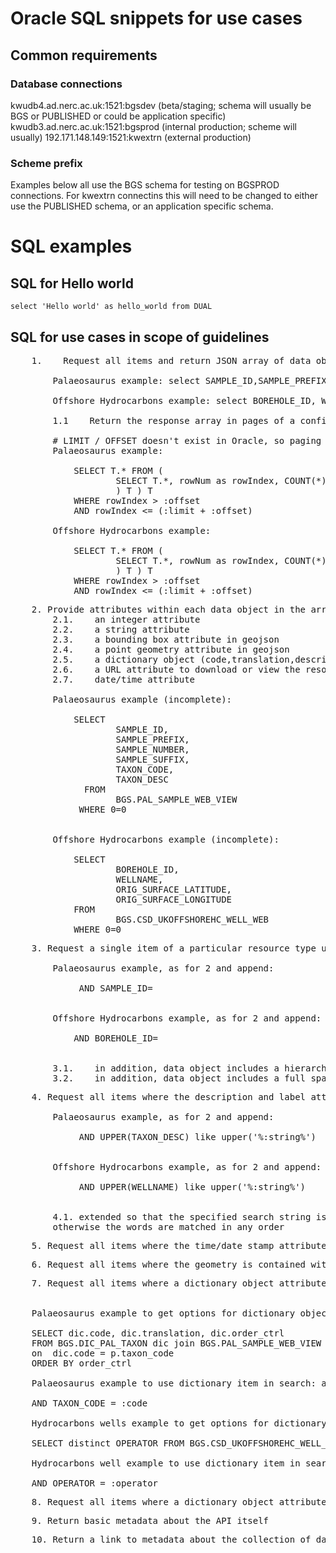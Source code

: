 # Oracle SQL snippets for use cases

## Common requirements

### Database connections  

kwudb4.ad.nerc.ac.uk:1521:bgsdev  (beta/staging; schema will usually be BGS or PUBLISHED or could be application specific)
kwudb3.ad.nerc.ac.uk:1521:bgsprod  (internal production; scheme will usually)
192.171.148.149:1521:kwextrn    (external production)

### Scheme prefix
Examples below all use the BGS schema for testing on BGSPROD connections.
For kwextrn connectins this will need to be changed to either use the PUBLISHED schema, or an application specific schema.

# SQL examples

## SQL for Hello world

`select 'Hello world' as hello_world from DUAL`

## SQL for use cases in scope of guidelines

<pre id="use-case-1">
    1.    Request all items and return JSON array of data objects.
	
        Palaeosaurus example: select SAMPLE_ID,SAMPLE_PREFIX,SAMPLE_NUMBER,SAMPLE_SUFFIX FROM BGS.PAL_SAMPLE_WEB_VIEW
		
        Offshore Hydrocarbons example: select BOREHOLE_ID, WELLNAME from BGS.CSD_UKOFFSHOREHC_WELL_WEB       
		
		1.1    Return the response array in pages of a configurable size with suitable paging links
		
		# LIMIT / OFFSET doesn't exist in Oracle, so paging is achieved by wrapping query within another and selecting rows from output.
		Palaeosaurus example: 
		
			SELECT T.* FROM (
					SELECT T.*, rowNum as rowIndex, COUNT(*) OVER() as rowCount FROM (select SAMPLE_ID,SAMPLE_PREFIX,SAMPLE_NUMBER,SAMPLE_SUFFIX FROM BGS.PAL_SAMPLE_WEB_VIEW
					) T ) T
			WHERE rowIndex > :offset
			AND rowIndex <= (:limit + :offset)

		Offshore Hydrocarbons example: 
		
			SELECT T.* FROM (
					SELECT T.*, rowNum as rowIndex, COUNT(*) OVER() as rowCount FROM (select BOREHOLE_ID, WELLNAME from BGS.CSD_UKOFFSHOREHC_WELL_WEB
					) T ) T
			WHERE rowIndex > :offset
			AND rowIndex <= (:limit + :offset)
</pre>

<pre id="use-case-2">
    2. Provide attributes within each data object in the array that includes
        2.1.    an integer attribute
        2.2.    a string attribute
        2.3.    a bounding box attribute in geojson 
        2.4.    a point geometry attribute in geojson
        2.5.    a dictionary object (code,translation,description)
        2.6.    a URL attribute to download or view the resource
        2.7.    date/time attribute
        
        Palaeosaurus example (incomplete): 
        
            SELECT
                    SAMPLE_ID,
                    SAMPLE_PREFIX,
                    SAMPLE_NUMBER,
                    SAMPLE_SUFFIX,
                    TAXON_CODE,
                    TAXON_DESC
              FROM
                    BGS.PAL_SAMPLE_WEB_VIEW
             WHERE 0=0
              
              
        Offshore Hydrocarbons example (incomplete): 
        
            SELECT
                    BOREHOLE_ID, 
                    WELLNAME, 
                    ORIG_SURFACE_LATITUDE, 
                    ORIG_SURFACE_LONGITUDE
            FROM 
                    BGS.CSD_UKOFFSHOREHC_WELL_WEB
            WHERE 0=0
</pre>

<pre id="use-case-3">
    3. Request a single item of a particular resource type using its id, and return a JSON data ojbect containing all the attributes in 1.1 to 1.8.
    
        Palaeosaurus example, as for 2 and append: 
        
             AND SAMPLE_ID=
              
              
        Offshore Hydrocarbons example, as for 2 and append: 
        
            AND BOREHOLE_ID=
    
        
        3.1.    in addition, data object includes a hierarchical dictionary object (code,translation,description, array of child objects)
        3.2.    in addition, data object includes a full spatial footprint attribute in geojson (a feature collection)
</pre>

<pre id="use-case-4">
    4. Request all items where the description and label attributes contain a specified text string, returning the same response as 1.
        
        Palaeosaurus example, as for 2 and append: 
        
             AND UPPER(TAXON_DESC) like upper('%:string%')
              
              
        Offshore Hydrocarbons example, as for 2 and append: 
        
             AND UPPER(WELLNAME) like upper('%:string%')
            
        
        4.1. extended so that the specified search string is used in a google style search, where double quotes contain phrases to match exactly but
        otherwise the words are matched in any order
</pre>

<pre id="use-case-5">
    5. Request all items where the time/date stamp attribute is contained within a specified time interval, returning the same response as 1.
</pre>

<pre id="use-case-6">
    6. Request all items where the geometry is contained within a specified bounding box, returning the same response as 1.
</pre>

<pre id="use-case-7">
    7. Request all items where a dictionary object attribute matches a specified single value, returning the same response as 1
    
    
    Palaeosaurus example to get options for dictionary object to search with (joins dictionary to the data view):
    
    SELECT dic.code, dic.translation, dic.order_ctrl
	FROM BGS.DIC_PAL_TAXON dic join BGS.PAL_SAMPLE_WEB_VIEW p
	on  dic.code = p.taxon_code
	ORDER BY order_ctrl
	
	Palaeosaurus example to use dictionary item in search: as for 2 and append
	
	AND TAXON_CODE = :code
	
	Hydrocarbons wells example to get options for dictionary object to search with(gets distinct values from the data view):
	
	SELECT distinct OPERATOR FROM BGS.CSD_UKOFFSHOREHC_WELL_WEB
	
	Hydrocarbons well example to use dictionary item in search: as for 2 and append
	
	AND OPERATOR = :operator
</pre>

<pre id="use-case-8">
    8. Request all items where a dictionary object attribute matches a list of specified values, returning the same response as 1
</pre>

<pre id="use-case-9">
    9. Return basic metadata about the API itself
</pre>

<pre id="use-case-10">
    10. Return a link to metadata about the collection of data items
</pre>
